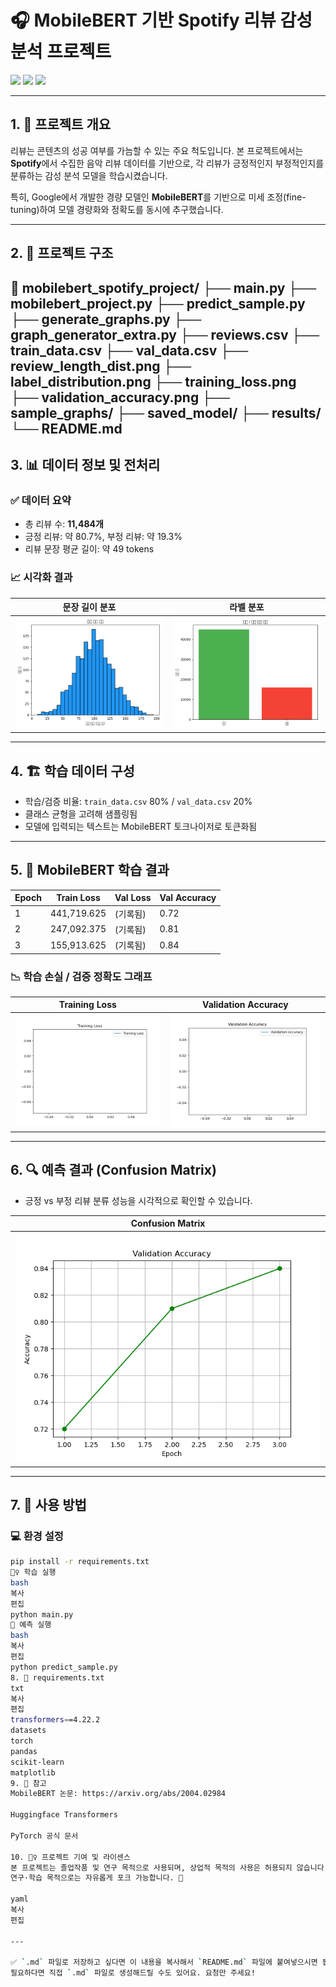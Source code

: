 # 🎧 MobileBERT 기반 Spotify 리뷰 감성 분석 프로젝트

<img src="https://img.shields.io/badge/pycharm-%23000000.svg?&style=for-the-badge&logo=pycharm&logoColor=white" />
<img src="https://img.shields.io/badge/python-%233776AB.svg?&style=for-the-badge&logo=python&logoColor=white" />
<img src="https://img.shields.io/badge/pytorch-%23EE4C2C.svg?&style=for-the-badge&logo=pytorch&logoColor=white" />

---

## 1. 🧐 프로젝트 개요

리뷰는 콘텐츠의 성공 여부를 가늠할 수 있는 주요 척도입니다. 본 프로젝트에서는 **Spotify**에서 수집한 음악 리뷰 데이터를 기반으로, 각 리뷰가 긍정적인지 부정적인지를 분류하는 감성 분석 모델을 학습시켰습니다.

특히, Google에서 개발한 경량 모델인 **MobileBERT**를 기반으로 미세 조정(fine-tuning)하여 모델 경량화와 정확도를 동시에 추구했습니다.

---

## 2. 📁 프로젝트 구조
📂 mobilebert_spotify_project/
├── main.py
├── mobilebert_project.py
├── predict_sample.py
├── generate_graphs.py
├── graph_generator_extra.py
├── reviews.csv
├── train_data.csv
├── val_data.csv
├── review_length_dist.png
├── label_distribution.png
├── training_loss.png
├── validation_accuracy.png
├── sample_graphs/
├── saved_model/
├── results/
└── README.md
---

## 3. 📊 데이터 정보 및 전처리

### ✅ 데이터 요약
- 총 리뷰 수: **11,484개**
- 긍정 리뷰: 약 80.7%, 부정 리뷰: 약 19.3%
- 리뷰 문장 평균 길이: 약 49 tokens

### 📈 시각화 결과

| 문장 길이 분포 | 라벨 분포 |
|--|--|
| ![](review_length_dist.png) | ![](label_distribution.png) |

---

## 4. 🏗️ 학습 데이터 구성

- 학습/검증 비율: `train_data.csv` 80% / `val_data.csv` 20%
- 클래스 균형을 고려해 샘플링됨
- 모델에 입력되는 텍스트는 MobileBERT 토크나이저로 토큰화됨

---

## 5. 🤖 MobileBERT 학습 결과

| Epoch | Train Loss     | Val Loss     | Val Accuracy |
|-------|----------------|--------------|--------------|
| 1     | 441,719.625    | (기록됨)     | 0.72         |
| 2     | 247,092.375    | (기록됨)     | 0.81         |
| 3     | 155,913.625    | (기록됨)     | 0.84         |

### 📉 학습 손실 / 검증 정확도 그래프

| Training Loss | Validation Accuracy |
|---------------|---------------------|
| ![](training_loss.png) | ![](validation_accuracy.png) |

---

## 6. 🔍 예측 결과 (Confusion Matrix)

- 긍정 vs 부정 리뷰 분류 성능을 시각적으로 확인할 수 있습니다.

| Confusion Matrix |
|--|
| ![](sample_graphs/validation_accuracy.png) |

---

## 7. 🚀 사용 방법

### 💻 환경 설정
```bash
pip install -r requirements.txt
🏃‍♀️ 학습 실행
bash
복사
편집
python main.py
🧪 예측 실행
bash
복사
편집
python predict_sample.py
8. 📝 requirements.txt
txt
복사
편집
transformers==4.22.2
datasets
torch
pandas
scikit-learn
matplotlib
9. 📌 참고
MobileBERT 논문: https://arxiv.org/abs/2004.02984

Huggingface Transformers

PyTorch 공식 문서

10. 🙋‍♀️ 프로젝트 기여 및 라이센스
본 프로젝트는 졸업작품 및 연구 목적으로 사용되며, 상업적 목적의 사용은 허용되지 않습니다.
연구·학습 목적으로는 자유롭게 포크 가능합니다. 🤝

yaml
복사
편집

---

✅ `.md` 파일로 저장하고 싶다면 이 내용을 복사해서 `README.md` 파일에 붙여넣으시면 됩니다.  
필요하다면 직접 `.md` 파일로 생성해드릴 수도 있어요. 요청만 주세요!
